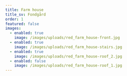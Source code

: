```yaml
---
title: Farm house
title_sv: Fondgård
order: 1
featured: false
images:
  - enabled: true
    image: /images/uploads/red_farm_house-front.jpg
  - enabled: true
    image: /images/uploads/red_farm_house-stairs.jpg
  - enabled: true
    image: /images/uploads/red_farm_house-roof_2.jpg
  - enabled: false
    image: /images/uploads/red_farm_house-roof_1.jpg
---
```


